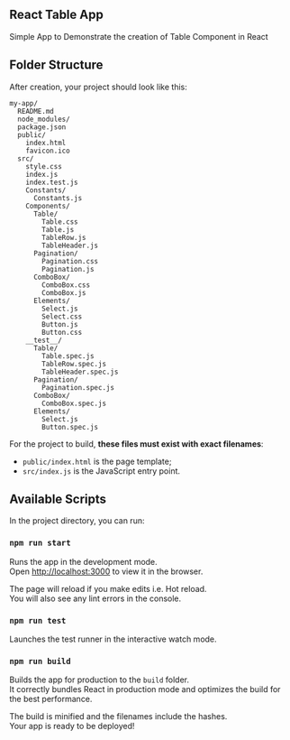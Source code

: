 ## React Table App

Simple App to Demonstrate the creation of Table Component in React

## Folder Structure

After creation, your project should look like this:

```
my-app/
  README.md
  node_modules/
  package.json
  public/
    index.html
    favicon.ico
  src/
    style.css
    index.js
    index.test.js
    Constants/
      Constants.js
    Components/
      Table/
        Table.css
        Table.js
        TableRow.js
        TableHeader.js
      Pagination/
        Pagination.css
        Pagination.js
      ComboBox/
        ComboBox.css
        ComboBox.js
      Elements/
        Select.js
        Select.css
        Button.js
        Button.css
    __test__/
      Table/
        Table.spec.js
        TableRow.spec.js
        TableHeader.spec.js
      Pagination/
        Pagination.spec.js
      ComboBox/
        ComboBox.spec.js
      Elements/
        Select.js
        Button.spec.js
```

For the project to build, **these files must exist with exact filenames**:

* `public/index.html` is the page template;
* `src/index.js` is the JavaScript entry point.

## Available Scripts

In the project directory, you can run:

### `npm run start`

Runs the app in the development mode.<br>
Open [http://localhost:3000](http://localhost:3000) to view it in the browser.

The page will reload if you make edits i.e. Hot reload.<br>
You will also see any lint errors in the console.

### `npm run test`

Launches the test runner in the interactive watch mode.<br>

### `npm run build`

Builds the app for production to the `build` folder.<br>
It correctly bundles React in production mode and optimizes the build for the best performance.

The build is minified and the filenames include the hashes.<br>
Your app is ready to be deployed!
